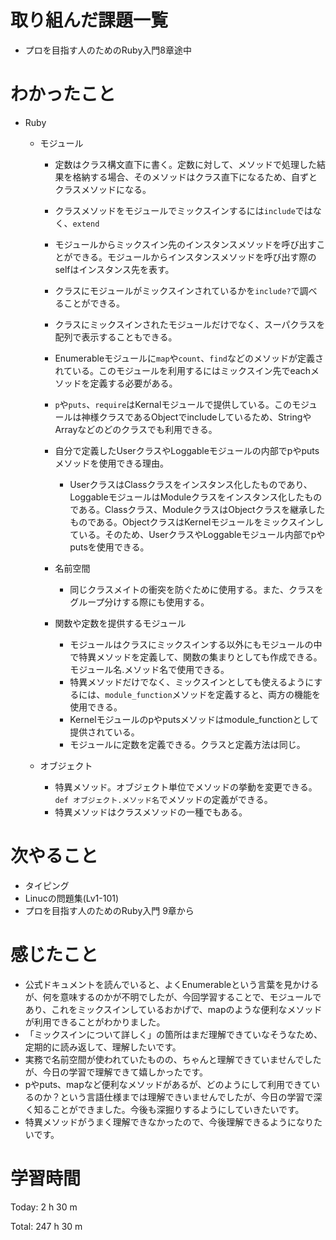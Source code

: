 # 取り組んだ課題一覧
- プロを目指す人のためのRuby入門8章途中

# わかったこと
- Ruby
    - モジュール
        - 定数はクラス構文直下に書く。定数に対して、メソッドで処理した結果を格納する場合、そのメソッドはクラス直下になるため、自ずとクラスメソッドになる。
        - クラスメソッドをモジュールでミックスインするには`include`ではなく、`extend`
        - モジュールからミックスイン先のインスタンスメソッドを呼び出すことができる。モジュールからインスタンスメソッドを呼び出す際のselfはインスタンス先を表す。

        - クラスにモジュールがミックスインされているかを`include?`で調べることができる。
        - クラスにミックスインされたモジュールだけでなく、スーパクラスを配列で表示することもできる。
        - Enumerableモジュールに`map`や`count`、`find`などのメソッドが定義されている。このモジュールを利用するにはミックスイン先でeachメソッドを定義する必要がある。
        - `p`や`puts`、`require`はKernalモジュールで提供している。このモジュールは神様クラスであるObjectでincludeしているため、StringやArrayなどのどのクラスでも利用できる。
        - 自分で定義したUserクラスやLoggableモジュールの内部でpやputsメソッドを使用できる理由。
            - UserクラスはClassクラスをインスタンス化したものであり、LoggableモジュールはModuleクラスをインスタンス化したものである。Classクラス、ModuleクラスはObjectクラスを継承したものである。ObjectクラスはKernelモジュールをミックスインしている。そのため、UserクラスやLoggableモジュール内部でpやputsを使用できる。

        - 名前空間
            - 同じクラスメイトの衝突を防ぐために使用する。また、クラスをグループ分けする際にも使用する。

        - 関数や定数を提供するモジュール
            - モジュールはクラスにミックスインする以外にもモジュールの中で特異メソッドを定義して、関数の集まりとしても作成できる。モジュール名.メソッド名で使用できる。
            - 特異メソッドだけでなく、ミックスインとしても使えるようにするには、`module_function`メソッドを定義すると、両方の機能を使用できる。
            - Kernelモジュールのpやputsメソッドはmodule_functionとして提供されている。
            - モジュールに定数を定義できる。クラスと定義方法は同じ。

    - オブジェクト
        - 特異メソッド。オブジェクト単位でメソッドの挙動を変更できる。`def オブジェクト.メソッド名`でメソッドの定義ができる。
        - 特異メソッドはクラスメソッドの一種でもある。

# 次やること
- タイピング
- Linucの問題集(Lv1-101)
- プロを目指す人のためのRuby入門 9章から 

# 感じたこと
- 公式ドキュメントを読んでいると、よくEnumerableという言葉を見かけるが、何を意味するのかが不明でしたが、今回学習することで、モジュールであり、これをミックスインしているおかげで、mapのような便利なメソッドが利用できることがわかりました。
- 「ミックスインについて詳しく」の箇所はまだ理解できていなそうなため、定期的に読み返して、理解したいです。
- 実務で名前空間が使われていたものの、ちゃんと理解できていませんでしたが、今日の学習で理解できて嬉しかったです。
- pやputs、mapなど便利なメソッドがあるが、どのようにして利用できているのか？という言語仕様までは理解できいませんでしたが、今日の学習で深く知ることができました。今後も深掘りするようにしていきたいです。
- 特異メソッドがうまく理解できなかったので、今後理解できるようになりたいです。

# 学習時間
Today: 2 h 30 m

Total: 247 h 30 m















